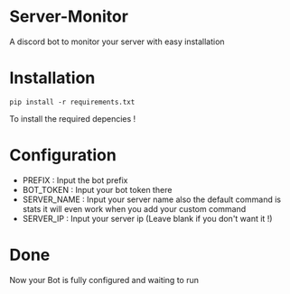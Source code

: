 # Server-Monitor
A discord bot to monitor your server with easy installation

# Installation
```
pip install -r requirements.txt
```
To install the required depencies !

# Configuration

* PREFIX : Input the bot prefix
* BOT_TOKEN : Input your bot token there
* SERVER_NAME : Input your server name also the default command is stats it will even work when you add your custom command
* SERVER_IP : Input your server ip (Leave blank if you don't want it !)

# Done

Now your Bot is fully configured and waiting to run
